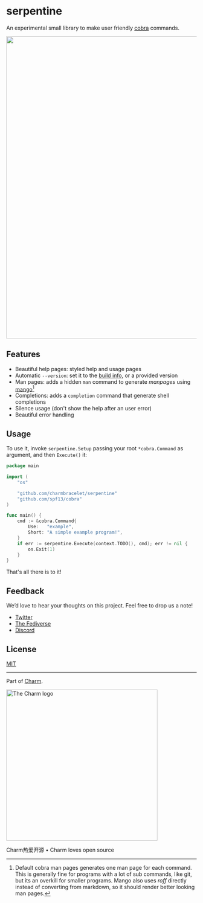 # serpentine

An experimental small library to make user friendly [cobra][] commands.

<p><img src="https://github.com/user-attachments/assets/f40ec67f-8437-412a-ae58-0c7810d3ee1a" width="800"></p>

## Features

- Beautiful help pages: styled help and usage pages
- Automatic `--version`: set it to the [build info][info], or a provided version
- Man pages: adds a hidden `man` command to generate _manpages_ using
  [mango][][^1]
- Completions: adds a `completion` command that generate shell completions
- Silence usage (don't show the help after an user error)
- Beautiful error handling

[info]: https://pkg.go.dev/runtime/debug#BuildInfo
[cobra]: https://github.com/spf13/cobra
[mango]: https://github.com/muesli/mango

[^1]:
    Default cobra man pages generates one man page for each command. This is
    generally fine for programs with a lot of sub commands, like git, but its an
    overkill for smaller programs.
    Mango also uses _roff_ directly instead of converting from markdown, so it
    should render better looking man pages.

## Usage

To use it, invoke `serpentine.Setup` passing your root `*cobra.Command` as
argument, and then `Execute()` it:

```go
package main

import (
	"os"

	"github.com/charmbracelet/serpentine"
	"github.com/spf13/cobra"
)

func main() {
	cmd := &cobra.Command{
		Use:   "example",
		Short: "A simple example program!",
	}
	if err := serpentine.Execute(context.TODO(), cmd); err != nil {
		os.Exit(1)
	}
}
```

That's all there is to it!

## Feedback

We’d love to hear your thoughts on this project. Feel free to drop us a note!

- [Twitter](https://twitter.com/charmcli)
- [The Fediverse](https://mastodon.social/@charmcli)
- [Discord](https://charm.sh/chat)

## License

[MIT](https://github.com/charmbracelet/gum/raw/main/LICENSE)

---

Part of [Charm](https://charm.sh).

<a href="https://charm.sh/"><img alt="The Charm logo" src="https://stuff.charm.sh/charm-badge.jpg" width="400" /></a>

Charm热爱开源 • Charm loves open source
